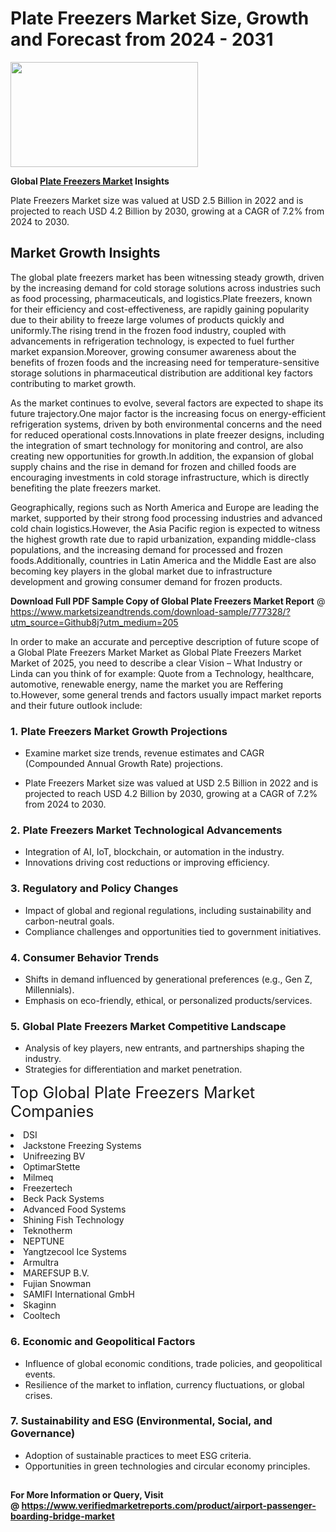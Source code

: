 <H1>Plate Freezers Market Size, Growth and Forecast from 2024 - 2031</H1><img class="aligncenter size-medium wp-image-584254" src="https://thirdeyenews.in/wp-content/uploads/2024/09/Global-Market-Research-300x168.jpeg" alt="" width="300" height="168" /><p><strong>Global&nbsp;<a href="https://www.marketsizeandtrends.com/download-sample/777328/?utm_source=Github8j?utm_medium=205">Plate Freezers Market</a> Insights</strong></p><p>Plate Freezers Market size was valued at USD 2.5 Billion in 2022 and is projected to reach USD 4.2 Billion by 2030, growing at a CAGR of 7.2% from 2024 to 2030.</p><p><h2>Market Growth Insights</h2> <p>The global plate freezers market has been witnessing steady growth, driven by the increasing demand for cold storage solutions across industries such as food processing, pharmaceuticals, and logistics.Plate freezers, known for their efficiency and cost-effectiveness, are rapidly gaining popularity due to their ability to freeze large volumes of products quickly and uniformly.The rising trend in the frozen food industry, coupled with advancements in refrigeration technology, is expected to fuel further market expansion.Moreover, growing consumer awareness about the benefits of frozen foods and the increasing need for temperature-sensitive storage solutions in pharmaceutical distribution are additional key factors contributing to market growth.</p> <p>As the market continues to evolve, several factors are expected to shape its future trajectory.One major factor is the increasing focus on energy-efficient refrigeration systems, driven by both environmental concerns and the need for reduced operational costs.Innovations in plate freezer designs, including the integration of smart technology for monitoring and control, are also creating new opportunities for growth.In addition, the expansion of global supply chains and the rise in demand for frozen and chilled foods are encouraging investments in cold storage infrastructure, which is directly benefiting the plate freezers market.</p> <p>Geographically, regions such as North America and Europe are leading the market, supported by their strong food processing industries and advanced cold chain logistics.However, the Asia Pacific region is expected to witness the highest growth rate due to rapid urbanization, expanding middle-class populations, and the increasing demand for processed and frozen foods.Additionally, countries in Latin America and the Middle East are also becoming key players in the global market due to infrastructure development and growing consumer demand for frozen products.</p> <p><span class=""><strong>Download Full PDF Sample Copy of Global Plate Freezers Market Report</strong> @ <a href="https://www.marketsizeandtrends.com/download-sample/777328/?utm_source=Github8j?utm_medium=205" target="_blank">https://www.marketsizeandtrends.com/download-sample/777328/?utm_source=Github8j?utm_medium=205</a></span></p><p>In order to make an accurate and perceptive description of future scope of a Global&nbsp;Plate Freezers Market Market as Global&nbsp;Plate Freezers Market Market of 2025, you need to describe a clear Vision &ndash; What Industry or Linda can you think of for example: Quote from a Technology, healthcare, automotive, renewable energy, name the market you are Reffering to.However, some general trends and factors usually impact market reports and their future outlook include:</p><h3>1.&nbsp;<strong>Plate Freezers Market Growth Projections</strong></h3><ul><li>Examine market size trends, revenue estimates and CAGR (Compounded Annual Growth Rate) projections.</li><li><p>Plate Freezers Market size was valued at USD 2.5 Billion in 2022 and is projected to reach USD 4.2 Billion by 2030, growing at a CAGR of 7.2% from 2024 to 2030.</p></li></ul><h3>2.&nbsp;<strong>Plate Freezers Market Technological Advancements</strong></h3><ul><li>Integration of AI, IoT, blockchain, or automation in the industry.</li><li>Innovations driving cost reductions or improving efficiency.</li></ul><h3>3.&nbsp;<strong>Regulatory and Policy Changes</strong></h3><ul><li>Impact of global and regional regulations, including sustainability and carbon-neutral goals.</li><li>Compliance challenges and opportunities tied to government initiatives.</li></ul><h3>4.&nbsp;<strong>Consumer Behavior Trends</strong></h3><ul><li>Shifts in demand influenced by generational preferences (e.g., Gen Z, Millennials).</li><li>Emphasis on eco-friendly, ethical, or personalized products/services.</li></ul><h3>5.&nbsp;<strong>Global Plate Freezers Market Competitive Landscape</strong></h3><ul><li>Analysis of key players, new entrants, and partnerships shaping the industry.</li><li>Strategies for differentiation and market penetration.</li></ul><p data-pm-slice="1 1 []"><span style="color: inherit; font-family: inherit; font-size: 25px;">Top Global Plate Freezers Market Companies</span></p><div class="" data-test-id=""><p><li>DSI</li><li> Jackstone Freezing Systems</li><li> Unifreezing BV</li><li> OptimarStette</li><li> Milmeq</li><li> Freezertech</li><li> Beck Pack Systems</li><li> Advanced Food Systems</li><li> Shining Fish Technology</li><li> Teknotherm</li><li> NEPTUNE</li><li> Yangtzecool Ice Systems</li><li> Armultra</li><li> MAREFSUP B.V.</li><li> Fujian Snowman</li><li> SAMIFI International GmbH</li><li> Skaginn</li><li> Cooltech</li></p></div><h3>6.&nbsp;<strong>Economic and Geopolitical Factors</strong></h3><ul><li>Influence of global economic conditions, trade policies, and geopolitical events.</li><li>Resilience of the market to inflation, currency fluctuations, or global crises.</li></ul><h3>7.&nbsp;<strong>Sustainability and ESG (Environmental, Social, and Governance)</strong></h3><ul><li>Adoption of sustainable practices to meet ESG criteria.</li><li>Opportunities in green technologies and circular economy principles.</li></ul><h2><strong style="font-size: 14px;">For More Information or Query, Visit @&nbsp;</strong><a style="background-color: #ffffff; font-size: 14px;" href="https://www.marketsizeandtrends.com/report/plate-freezers-market/" target="_blank">https://www.verifiedmarketreports.com/product/airport-passenger-boarding-bridge-market</a></h2>
